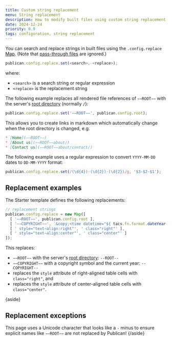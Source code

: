 ```yaml
---
title: Custom string replacement
menu: String replacement
description: How to modify built files using custom string replacement.
date: 2024-12-24
priority: 0.9
tags: configuration, string replacement
---
```


You can search and replace strings in built files using the `.config.replace` [Map](https://developer.mozilla.org/docs/Web/JavaScript/Reference/Global_Objects/Map). (Note that [pass-through files](--ROOT--docs/configuration/pass-through-files/) are ignored.)

```js
publican.config.replace.set(<search>, <replace>);
```

where:

* `<search>` is a search string or regular expression
* `<replace>` is the replacement string

The following example replaces all rendered file references of `−−ROOT−−` with the server's [root directory](--ROOT--docs/configuration/options/#root-server-path) (normally `/`):

```js
publican.config.replace.set('−−ROOT−−', publican.config.root);
```

This allows you to create links in markdown which automatically change when the root directory is changed, e.g.

```md
* [Home](−−ROOT−−)
* [About us](−−ROOT−−about/)
* [Contact us](−−ROOT−−about/contact/)
```

The following example uses a regular expression to convert `YYYY-MM-DD` dates to `DD-MM-YYYY` format:

```js
publican.config.replace.set(/(\d{4})-(\d{2})-(\d{2})/g, '$3-$2-$1');
```


## Replacement examples

The Starter template defines the following replacements:

```js
// replacement strings
publican.config.replace = new Map([
  [ '−−ROOT−−', publican.config.root ],
  [ '−−COPYRIGHT−−', `&copy;<time datetime="${ tacs.fn.format.dateYear() }">${ tacs.fn.format.dateYear() }</time>` ],
  [ ' style="text−align:right"', ' class="right"' ],
  [ ' style="text−align:center"', ' class="center"' ]
]);
```

This replaces:

* `−−ROOT−−` with the server's [root directory](--ROOT--docs/configuration/options/#root-server-path): `--ROOT--`
* `−−COPYRIGHT−−` with a copyright symbol and the current year: `--COPYRIGHT--`
* replaces the `style` attribute of right-aligned table cells with ` class="right"`, and
* replaces the `style` attribute of center-aligned table cells with ` class="center"`.

{aside}
## Replacement exceptions

This page uses a Unicode character that looks like a `-` minus to ensure explicit names like `−−ROOT−−` are not replaced by Publican!
{/aside}
